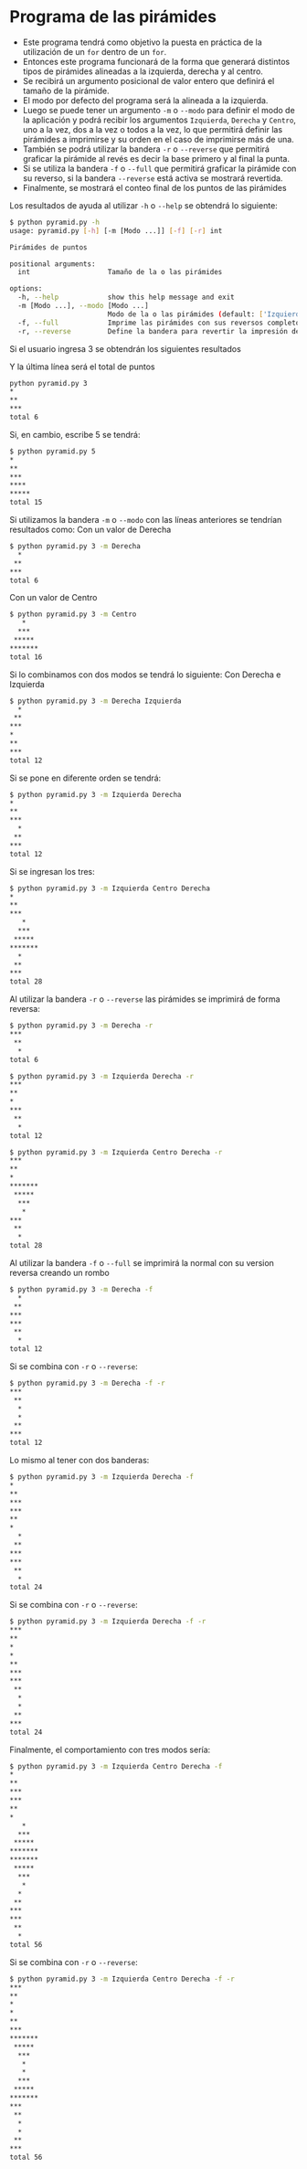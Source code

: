 # Programa de las pirámides
- Este programa tendrá como objetivo la puesta en práctica de la utilización de un `for` dentro de un `for`.
- Entonces este programa funcionará de la forma que generará distintos tipos de pirámides alineadas a la izquierda,
derecha y al centro.
- Se recibirá un argumento posicional de valor entero que definirá el tamaño de la pirámide. 
- El modo por defecto del programa será la alineada a la izquierda.
- Luego se puede tener un argumento `-m` o `--modo` para definir el modo de la aplicación y podrá recibir los 
argumentos `Izquierda`, `Derecha` y `Centro`, uno a la vez, dos a la vez o todos a la vez, lo que permitirá definir las 
pirámides a imprimirse y su orden en el caso de imprimirse más de una.
- También se podrá utilizar la bandera `-r` o `--reverse` que permitirá graficar la pirámide al revés es decir la base
primero y al final la punta. 
- Si se utiliza la bandera `-f` o `--full` que permitirá graficar la pirámide con su reverso, si la bandera `--reverse`
está activa se mostrará revertida. 
- Finalmente, se mostrará el conteo final de los puntos de las pirámides

Los resultados de ayuda al utilizar `-h` o `--help` se obtendrá lo siguiente:
```bash
$ python pyramid.py -h
usage: pyramid.py [-h] [-m [Modo ...]] [-f] [-r] int

Pirámides de puntos

positional arguments:
  int                   Tamaño de la o las pirámides

options:
  -h, --help            show this help message and exit
  -m [Modo ...], --modo [Modo ...]
                        Modo de la o las pirámides (default: ['Izquierda'])
  -f, --full            Imprime las pirámides con sus reversos completo (default: False)
  -r, --reverse         Define la bandera para revertir la impresión de las banderas (default: False)
```

Si el usuario ingresa 3 se obtendrán los siguientes resultados

Y la última línea será el total de puntos
```bash
python pyramid.py 3
*
**
***
total 6
```

Si, en cambio, escribe 5 se tendrá:

```bash
$ python pyramid.py 5
*
**
***
****
*****
total 15
```

Si utilizamos la bandera `-m` o `--modo` con las líneas anteriores se tendrían resultados como:
Con un valor de Derecha
```bash
$ python pyramid.py 3 -m Derecha
  *
 **
***
total 6
```

Con un valor de Centro
```bash
$ python pyramid.py 3 -m Centro
   *
  ***
 *****
*******
total 16
```

Si lo combinamos con dos modos se tendrá lo siguiente:
Con Derecha e Izquierda
```bash
$ python pyramid.py 3 -m Derecha Izquierda
  *
 **
***
*
**
***
total 12
```

Si se pone en diferente orden se tendrá:
```bash
$ python pyramid.py 3 -m Izquierda Derecha
*
**
***
  *
 **
***
total 12
```

Si se ingresan los tres:
```bash
$ python pyramid.py 3 -m Izquierda Centro Derecha
*
**
***
   *
  ***
 *****
*******
  *
 **
***
total 28
```

Al utilizar la bandera `-r` o `--reverse` las pirámides se imprimirá de forma reversa:
```bash
$ python pyramid.py 3 -m Derecha -r
***
 **
  *
total 6
```

```bash
$ python pyramid.py 3 -m Izquierda Derecha -r
***
**
*
***
 **
  *
total 12
```

```bash
$ python pyramid.py 3 -m Izquierda Centro Derecha -r
***
**
*
*******
 *****
  ***
   *
***
 **
  *
total 28

```

Al utilizar la bandera `-f` o `--full` se imprimirá la normal con su version reversa creando un rombo
```bash
$ python pyramid.py 3 -m Derecha -f
  *
 **
***
***
 **
  *
total 12
```

Si se combina con `-r` o `--reverse`:

```bash
$ python pyramid.py 3 -m Derecha -f -r
***
 **
  *
  *
 **
***
total 12
```

Lo mismo al tener con dos banderas:
```bash
$ python pyramid.py 3 -m Izquierda Derecha -f
*
**
***
***
**
*
  *
 **
***
***
 **
  *
total 24
```

Si se combina con `-r` o `--reverse`:
```bash
$ python pyramid.py 3 -m Izquierda Derecha -f -r
***
**
*
*
**
***
***
 **
  *
  *
 **
***
total 24
```

Finalmente, el comportamiento con tres modos sería:
```bash
$ python pyramid.py 3 -m Izquierda Centro Derecha -f
*
**
***
***
**
*
   *
  ***
 *****
*******
*******
 *****
  ***
   *
  *
 **
***
***
 **
  *
total 56
```

Si se combina con `-r` o `--reverse`:
```bash
$ python pyramid.py 3 -m Izquierda Centro Derecha -f -r
***
**
*
*
**
***
*******
 *****
  ***
   *
   *
  ***
 *****
*******
***
 **
  *
  *
 **
***
total 56
```






